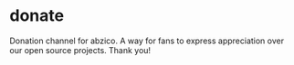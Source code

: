 # donate
Donation channel for abzico. A way for fans to express appreciation over our open source projects. Thank you!
